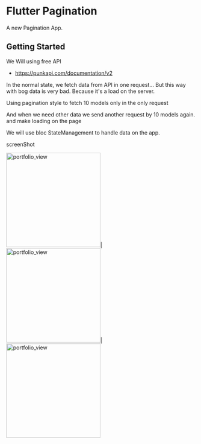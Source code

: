 # Flutter Pagination

A new Pagination App.

## Getting Started

We Will using free API
- https://punkapi.com/documentation/v2

In the normal state, we fetch data from API in one request...
But this way with bog data is very bad.
Because it's a load on the server.

Using pagination style to fetch 10 models only in the only request

And when we need other data we send another request by 10 models again.
and make loading on the page

We will use bloc StateManagement to handle data on the app.


screenShot


<img width="250" alt="portfolio_view" src="https://user-images.githubusercontent.com/48976562/100481324-6a67a000-30fc-11eb-9834-ca24d832fcfc.png">|<img width="250" alt="portfolio_view" src="https://user-images.githubusercontent.com/48976562/100481327-6c316380-30fc-11eb-8ddd-2b3507f5b41c.png">|<img width="250" alt="portfolio_view" src="https://user-images.githubusercontent.com/48976562/100481331-6d629080-30fc-11eb-90d1-2e11a7b0a85e.png">
